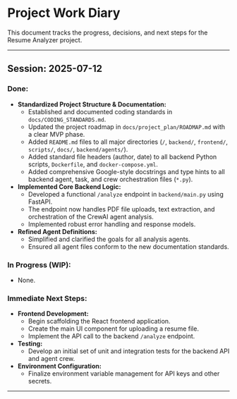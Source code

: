 # Project Work Diary

This document tracks the progress, decisions, and next steps for the Resume Analyzer project.

---

## Session: 2025-07-12

### Done:
- **Standardized Project Structure & Documentation:**
  - Established and documented coding standards in `docs/CODING_STANDARDS.md`.
  - Updated the project roadmap in `docs/project_plan/ROADMAP.md` with a clear MVP phase.
  - Added `README.md` files to all major directories (`/`, `backend/`, `frontend/`, `scripts/`, `docs/`, `backend/agents/`).
  - Added standard file headers (author, date) to all backend Python scripts, `Dockerfile`, and `docker-compose.yml`.
  - Added comprehensive Google-style docstrings and type hints to all backend agent, task, and crew orchestration files (`*.py`).
- **Implemented Core Backend Logic:**
  - Developed a functional `/analyze` endpoint in `backend/main.py` using FastAPI.
  - The endpoint now handles PDF file uploads, text extraction, and orchestration of the CrewAI agent analysis.
  - Implemented robust error handling and response models.
- **Refined Agent Definitions:**
  - Simplified and clarified the goals for all analysis agents.
  - Ensured all agent files conform to the new documentation standards.

### In Progress (WIP):
- None.

### Immediate Next Steps:
- **Frontend Development:**
  - Begin scaffolding the React frontend application.
  - Create the main UI component for uploading a resume file.
  - Implement the API call to the backend `/analyze` endpoint.
- **Testing:**
  - Develop an initial set of unit and integration tests for the backend API and agent crew.
- **Environment Configuration:**
  - Finalize environment variable management for API keys and other secrets.

---
